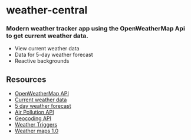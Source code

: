 # weather-central
### Modern weather tracker app using the OpenWeatherMap Api to get current weather data.
- View current weather data
- Data for 5-day weather forecast
- Reactive backgrounds

## Resources
- [OpenWeatherMap API](https://openweathermap.org/)
- [Current weather data](https://openweathermap.org/current)
- [5 day weather forecast](https://openweathermap.org/forecast5)
- [Air Pollution API](https://openweathermap.org/api/air-pollution)
- [Geocoding API](https://openweathermap.org/api/geocoding-api)
- [Weather Triggers](https://openweathermap.org/triggers)
- [Weather maps 1.0](https://openweathermap.org/api/weathermaps)
